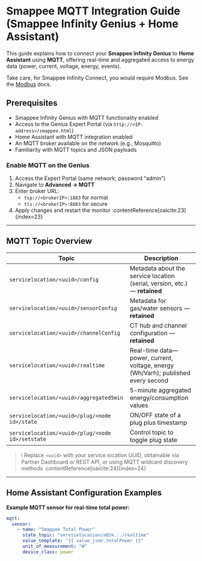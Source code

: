 #  Smappee MQTT Integration Guide (Smappee Infinity Genius + Home Assistant)

This guide explains how to connect your **Smappee Infinity Genius** to **Home Assistant** using **MQTT**, offering real-time and aggregated access to energy data (power, current, voltage, energy, events).

Take care, for Smappee Infinity Connect, you would require Modbus. See the [Modbus](https://github.com/myny-git/smappee_ev/blob/main/docs/Smappee_modbus.md) docs.

##  Prerequisites

-  Smappee Infinity Genius with MQTT functionality enabled
-  Access to the Genius Expert Portal (via `http://<IP-address>/smappee.html`)
-  Home Assistant with MQTT integration enabled
-  An MQTT broker available on the network (e.g., Mosquitto)
-  Familiarity with MQTT topics and JSON payloads

###  Enable MQTT on the Genius

1. Access the Expert Portal (same network; password “admin”)  
2. Navigate to **Advanced → MQTT**  
3. Enter broker URL:
   - `tcp://<brokerIP>:1883` for normal
   - `tls://<brokerIP>:8883` for secure
4. Apply changes and restart the monitor :contentReference[oaicite:23]{index=23}

---

##  MQTT Topic Overview

| Topic | Description |
|-------|-------------|
| `servicelocation/<uuid>/config` | Metadata about the service location (serial, version, etc.) — **retained** |
| `servicelocation/<uuid>/sensorConfig` | Metadata for gas/water sensors — **retained** |
| `servicelocation/<uuid>/channelConfig` | CT hub and channel configuration — **retained** |
| `servicelocation/<uuid>/realtime` | Real-time data—power, current, voltage, energy (Wh/Varh); published every second |
| `servicelocation/<uuid>/aggregated5min` | 5-minute aggregated energy/consumption values |
| `servicelocation/<uuid>/plug/<node id>/state` | ON/OFF state of a plug plus timestamp |
| `servicelocation/<uuid>/plug/<node id>/setstate` | Control topic to toggle plug state |

> ℹ  Replace `<uuid>` with your service location UUID, obtainable via Partner Dashboard or REST API, or using MQTT wildcard discovery methods :contentReference[oaicite:24]{index=24}

---

##  Home Assistant Configuration Examples

**Example MQTT sensor for real-time total power:**

```yaml
mqtt:
  sensor:
    - name: "Smappee Total Power"
      state_topic: "servicelocation/a02e.../realtime"
      value_template: "{{ value_json.totalPower }}"
      unit_of_measurement: "W"
      device_class: power
